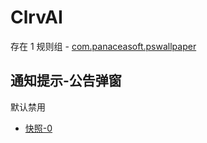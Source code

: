 # ClrvAI

存在 1 规则组 - [com.panaceasoft.pswallpaper](/src/apps/com.panaceasoft.pswallpaper.ts)

## 通知提示-公告弹窗

默认禁用

- [快照-0](https://i.gkd.li/import/14141561)
